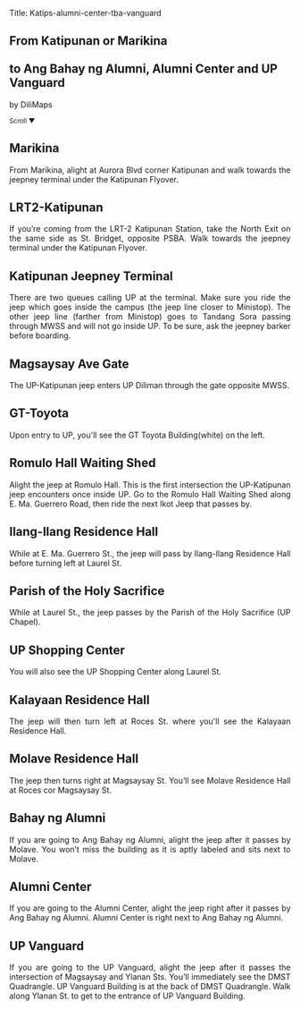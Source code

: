 Title: Katips-alumni-center-tba-vanguard

<section id='cover' class='cover active'>
<h1> From Katipunan or Marikina <br><br>to Ang Bahay ng Alumni, Alumni Center and UP Vanguard</h1>
<p align='justify'>by DiliMaps </p>
<small class='scroll'>Scroll ▼</small>
</section>

<section id='marikina'>
<h2>Marikina</h2>
<p align='justify'>From Marikina, alight at Aurora Blvd corner Katipunan and walk towards the jeepney terminal under the Katipunan Flyover.
</p>
</section>

<section id='lrt2'>
<h2>LRT2-Katipunan</h2>
<p align='justify'>If you’re coming from the LRT-2 Katipunan Station, take the North Exit on the same side as St. Bridget, opposite PSBA. Walk towards the jeepney terminal under the Katipunan Flyover.
</p>
</section>

<section id='katips'>
<h2>Katipunan Jeepney Terminal</h2>
<p align='justify'>There are two queues calling UP at the terminal. Make sure you ride the jeep which goes inside the campus (the jeep line closer to Ministop). The other jeep line (farther from Ministop) goes to Tandang Sora passing through MWSS and will not go inside UP. To be sure, ask the jeepney barker before boarding.
</p>
</section>

<section id='magsaysay-gate'>
<h2>Magsaysay Ave Gate</h2>
<p align='justify'>The UP-Katipunan jeep enters UP Diliman through the gate opposite MWSS.
</p>
</section>

<section id='gt-toyota'>
<h2>GT-Toyota</h2>
<p align='justify'>Upon entry to UP, you'll see the GT Toyota Building(white) on the left.
</p>
</section>

<section id='romulo-shed'>
<h2>Romulo Hall Waiting Shed</h2>
<p align='justify'>Alight the jeep at Romulo Hall. This is the first intersection the UP-Katipunan jeep encounters once inside UP. Go to the Romulo Hall Waiting Shed along E. Ma. Guerrero Road, then ride the next Ikot Jeep that passes by.
</p>
</section>

<section id='ilangilang'>
<h2>Ilang-Ilang Residence Hall</h2>
<p align='justify'> While at E. Ma. Guerrero St., the jeep will pass by Ilang-Ilang Residence Hall before turning left at Laurel St.
</p>
</section>

<section id='chapel'>
<h2>Parish of the Holy Sacrifice</h2>
<p align='justify'>While at Laurel St., the jeep passes by the Parish of the Holy Sacrifice (UP Chapel).
</p>
</section>

<section id='sc'>
<h2>UP Shopping Center</h2>
<p align='justify'> You will also see the UP Shopping Center along Laurel St.
</section>

<section id='kalay'>
<h2>Kalayaan Residence Hall</h2>
<p align='justify'> The jeep will then turn left at Roces St. where you'll see the Kalayaan Residence Hall.
</p>
</section>

<section id='molave'>
<h2>Molave Residence Hall</h2>
<p align='justify'> The jeep then turns right at Magsaysay St. You’ll see Molave Residence Hall at Roces cor Magsaysay St.
</p>
</section>

<section id='tba'>
<h2>Bahay ng Alumni</h2>
<p align='justify'>If you are going to Ang Bahay ng Alumni, alight the jeep after it passes by Molave. You won’t miss the building as it is aptly labeled and sits next to Molave.
</p>
</section>

<section id='alumni-center'>
<h2>Alumni Center</h2>
<p align='justify'>If you are going to the Alumni Center, alight the jeep right after it passes by Ang Bahay ng Alumni. Alumni Center is right next to Ang Bahay ng Alumni.
</section>

<section id='vanguard'>
<h2>UP Vanguard</h2>
<p align='justify'>If you are going to the UP Vanguard, alight the jeep after it passes the intersection of Magsaysay and Ylanan Sts. You’ll immediately see the DMST Quadrangle. UP Vanguard Building  is at the back of DMST Quadrangle.  Walk along Ylanan St. to get to the entrance of UP Vanguard Building.
</section>
